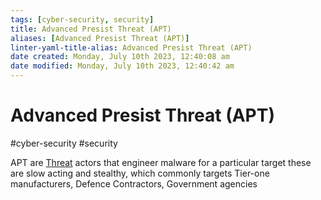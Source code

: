 ```yaml
---
tags: [cyber-security, security]
title: Advanced Presist Threat (APT)
aliases: [Advanced Presist Threat (APT)]
linter-yaml-title-alias: Advanced Presist Threat (APT)
date created: Monday, July 10th 2023, 12:40:08 am
date modified: Monday, July 10th 2023, 12:40:42 am
---
```

# Advanced Presist Threat (APT)
#cyber-security #security 


APT are [Threat](Cyber%20Security/Cloud%20Security/Threat%20Assessment.md#Threat) actors that engineer malware for a particular target these are slow acting and stealthy, which commonly targets Tier-one manufacturers, Defence Contractors, Government agencies


